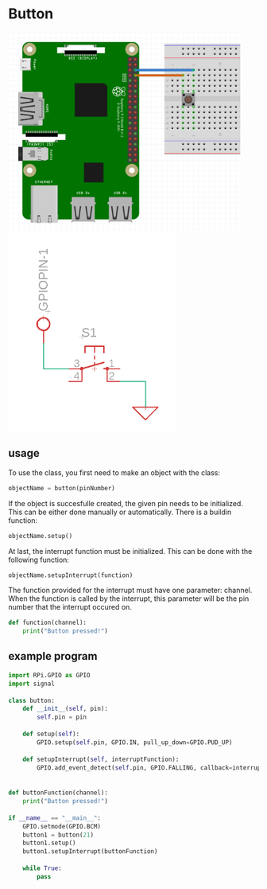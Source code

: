 # Button 

<img src="buttonBreadboard.png" alt="breadboard" height="400"/> <img src="buttonSchematic.png" alt="schematic" height="400"/>

## usage

To use the class, you first need to make an object with the class:

```python
objectName = button(pinNumber)
```

If the object is succesfulle created, the given pin needs to be initialized. This can be either done manually or automatically. There is a buildin function:

```python
objectName.setup()
```

At last, the interrupt function must be initialized. This can be done with the following function:

```python
objectName.setupInterrupt(function)
```

The function provided for the interrupt must have one parameter: channel. When the function is called by the interrupt, this parameter will be the pin number that the interrupt occured on.

```python
def function(channel):
    print("Button pressed!")
```

## example program

```python
import RPi.GPIO as GPIO
import signal

class button:
    def __init__(self, pin):
        self.pin = pin

    def setup(self):
        GPIO.setup(self.pin, GPIO.IN, pull_up_down=GPIO.PUD_UP)

    def setupInterrupt(self, interruptFunction):
        GPIO.add_event_detect(self.pin, GPIO.FALLING, callback=interruptFunction, bouncetime=30)


def buttonFunction(channel):
    print("Button pressed!")

if __name__ == "__main__":
    GPIO.setmode(GPIO.BCM)
    button1 = button(21)
    button1.setup()
    button1.setupInterrupt(buttonFunction)

    while True:
        pass
```
